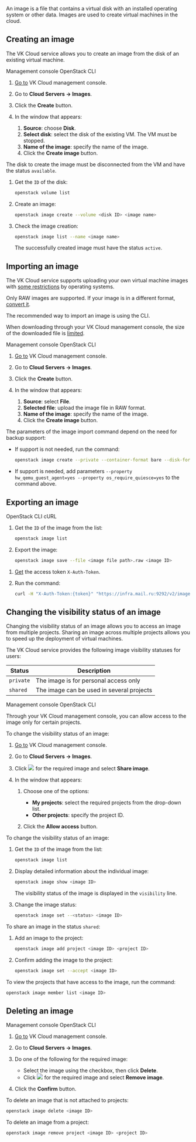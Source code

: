 An image is a file that contains a virtual disk with an installed operating system or other data. Images are used to create virtual machines in the cloud.

## Creating an image

The VK Cloud service allows you to create an image from the disk of an existing virtual machine.

<tabs>
<tablist>
<tab>Management console</tab>
<tab>OpenStack CLI</tab>
</tablist>
<tabpanel>

1. [Go to](https://msk.cloud.vk.com/app/en) VK Cloud management console.
2. Go to **Cloud Servers → Images**.
3. Click the **Create** button.
4. In the window that appears:

   1. **Source**: choose **Disk**.
   2. **Select disk**: select the disk of the existing VM. The VM must be stopped.
   3. **Name of the image**: specify the name of the image.
   4. Click the **Create image** button.

</tabpanel>
<tabpanel>

<warn>

The disk to create the image must be disconnected from the VM and have the status `available`.

</warn>

1. Get the `ID` of the disk:

   ```bash
   openstack volume list
   ```

2. Create an image:

   ```bash
   openstack image create --volume <disk ID> <image name>
   ```

3. Check the image creation:

   ```bash
   openstack image list --name <image name>
   ```

   The successfully created image must have the status `active`.

</tabpanel>
</tabs>

## Importing an image

The VK Cloud service supports uploading your own virtual machine images with [some restrictions](../../../concepts/about#operating_system) by operating systems.

<info>

Only RAW images are supported. If your image is in a different format, [convert it](../../../how-to-guides/packer#1_convert_image_to_raw_format).

</info>

<warn>

The recommended way to import an image is using the CLI.

When downloading through your VK Cloud management console, the size of the downloaded file is [limited](/en/tools-for-using-services/account/concepts/quotasandlimits#images-volumes).

</warn>

<tabs>
<tablist>
<tab>Management console</tab>
<tab>OpenStack CLI</tab>
</tablist>
<tabpanel>

1. [Go to](https://msk.cloud.vk.com/app/en) VK Cloud management console.
2. Go to **Cloud Servers → Images**.
3. Click the **Create** button.
4. In the window that appears:

   1. **Source**: select **File**.
   2. **Selected file**: upload the image file in RAW format.
   3. **Name of the image**: specify the name of the image.
   4. Click the **Create image** button.

</tabpanel>
<tabpanel>

The parameters of the image import command depend on the need for backup support:

- If support is not needed, run the command:

   ```bash
   openstack image create --private --container-format bare --disk-format raw --property store=s3 --file <image file path> <image name>
   ```

- If support is needed, add parameters `--property hw_qemu_guest_agent=yes --property os_require_quiesce=yes` to the command above.

</tabpanel>
</tabs>

## Exporting an image

<tabs>
<tablist>
<tab>OpenStack CLI</tab>
<tab>cURL</tab>
</tablist>
<tabpanel>

1. Get the `ID` of the image from the list:

   ```bash
   openstack image list
   ```

2. Export the image:

   ```bash
   openstack image save --file <image file path>.raw <image ID>
   ```

</tabpanel>
<tabpanel>

1. [Get](/en/tools-for-using-services/api/rest-api/case-keystone-token) the access token `X-Auth-Token`.
1. Run the command:

   ```bash
   curl -H "X-Auth-Token:{token}" "https://infra.mail.ru:9292/v2/images/{image ID}/file" --output <image file path>.raw
   ```

</tabpanel>
</tabs>

## Changing the visibility status of an image

Changing the visibility status of an image allows you to access an image from multiple projects. Sharing an image across multiple projects allows you to speed up the deployment of virtual machines.

The VK Cloud service provides the following image visibility statuses for users:

| Status      | Description                                         |
|-------------|-----------------------------------------------------|
| `private`   | The image is for personal access only               |
| `shared`    | The image can be used in several projects           |

<tabs>
<tablist>
<tab>Management console</tab>
<tab>OpenStack CLI</tab>
</tablist>
<tabpanel>

<info>

Through your VK Cloud management console, you can allow access to the image only for certain projects.

</info>

To change the visibility status of an image:

1. [Go to](https://msk.cloud.vk.com/app/en) VK Cloud management console.
2. Go to **Cloud Servers → Images**.
3. Click ![ ](/en/assets/more-icon.svg "inline") for the required image and select **Share image**.
4. In the window that appears:

   1. Choose one of the options:

      - **My projects**: select the required projects from the drop-down list.
      - **Other projects**: specify the project ID.

   2. Click the **Allow access** button.

</tabpanel>
<tabpanel>

To change the visibility status of an image:

1. Get the `ID` of the image from the list:

   ```bash
   openstack image list
   ```

2. Display detailed information about the individual image:

   ```bash
   openstack image show <image ID>
   ```

   The visibility status of the image is displayed in the `visibility` line.

3. Change the image status:

   ```bash
   openstack image set --<status> <image ID>
   ```

To share an image in the status `shared`:

1. Add an image to the project:

   ```bash
   openstack image add project <image ID> <project ID>
   ```

2. Confirm adding the image to the project:

   ```bash
   openstack image set --accept <image ID>
   ```

To view the projects that have access to the image, run the command:

```bash
openstack image member list <image ID>
```

</tabpanel>
</tabs>

## Deleting an image

<tabs>
<tablist>
<tab>Management console</tab>
<tab>OpenStack CLI</tab>
</tablist>
<tabpanel>

1. [Go to](https://msk.cloud.vk.com/app/en) VK Cloud management console.
2. Go to **Cloud Servers → Images**.
3. Do one of the following for the required image:

   - Select the image using the checkbox, then click **Delete**.
   - Click ![ ](/en/assets/more-icon.svg "inline") for the required image and select **Remove image**.

4. Click the **Confirm** button.

</tabpanel>
<tabpanel>

To delete an image that is not attached to projects:

```bash
openstack image delete <image ID>
```

To delete an image from a project:

```bash
openstack image remove project <image ID> <project ID>
```

</tabpanel>
</tabs>
